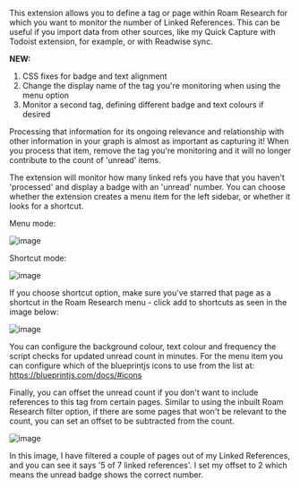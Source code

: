 This extension allows you to define a tag or page within Roam Research for which you want to monitor the number of Linked References. This can be useful if you import data from other sources, like my Quick Capture with Todoist extension, for example, or with Readwise sync. 

**NEW:**
1. CSS fixes for badge and text alignment
2. Change the display name of the tag you're monitoring when using the menu option
3. Monitor a second tag, defining different badge and text colours if desired

Processing that information for its ongoing relevance and relationship with other information in your graph is almost as important as capturing it! When you process that item, remove the tag you're monitoring and it will no longer contribute to the count of 'unread' items.

The extension will monitor how many linked refs you have that you haven't 'processed' and display a badge with an 'unread' number. You can choose whether the extension creates a menu item for the left sidebar, or whether it looks for a shortcut.

Menu mode:

![image](https://user-images.githubusercontent.com/6857790/187310552-791b815c-8628-4b61-b7d3-9ceccc1ecb21.png)

Shortcut mode:

![image](https://user-images.githubusercontent.com/6857790/187310485-6a59279d-f2c8-4cba-878b-ac06d9b0aa61.png)

If you choose shortcut option, make sure you've starred that page as a shortcut in the Roam Research menu - click add to shortcuts as seen in the image below:

![image](https://user-images.githubusercontent.com/6857790/187310681-7e6d6986-bf2b-4841-9c3e-a48f40b13980.png)

You can configure the background colour, text colour and frequency the script checks for updated unread count in minutes. For the menu item you can configure which of the blueprintjs icons to use from the list at: https://blueprintjs.com/docs/#icons

Finally, you can offset the unread count if you don't want to include references to this tag from certain pages. Similar to using the inbuilt Roam Research filter option, if there are some pages that won't be relevant to the count, you can set an offset to be subtracted from the count.

![image](https://user-images.githubusercontent.com/6857790/187310923-0519dfea-5e41-4889-bbd6-4cb78d411562.png)

In this image, I have filtered a couple of pages out of my Linked References, and you can see it says '5 of 7 linked references'. I set my offset to 2 which means the unread badge shows the correct number.

